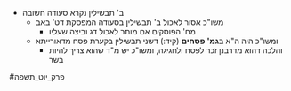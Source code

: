 * ב' תבשילין נקרא סעודה חשובה 
	* משו"כ אסור לאכול ב' תבשילין בסעודה המפסקת דט' באב
		* מח' הפוסקים אם מותר לאכול דג וביצה שעליו
	* ומשו"כ היה ה"א ב**גמ' פסחים** (קיד:) דשני תבשילין בקערת פסח מדאורייתא
		* והלכה דהוא מדרבנן זכר לפסח ולחגיגה, ומשו"כ יש מ"ד שהוא צריך להיות בשר

#פרק_יוט_תשפה